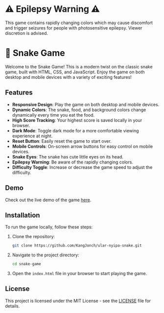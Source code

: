 # ⚠️ Epilepsy Warning ⚠️

This game contains rapidly changing colors which may cause discomfort and trigger seizures for people with photosensitive epilepsy. Viewer discretion is advised.

# 🐍 Snake Game

Welcome to the Snake Game! This is a modern twist on the classic snake game, built with HTML, CSS, and JavaScript. Enjoy the game on both desktop and mobile devices with a variety of exciting features!

## Features

- **Responsive Design**: Play the game on both desktop and mobile devices.
- **Dynamic Colors**: The snake, food, and background colors change dynamically every time you eat the food.
- **High Score Tracking**: Your highest score is saved locally in your browser.
- **Dark Mode**: Toggle dark mode for a more comfortable viewing experience at night.
- **Reset Button**: Easily reset the game to start over.
- **Mobile Controls**: On-screen arrow buttons for easy control on mobile devices.
- **Snake Eyes**: The snake has cute little eyes on its head.
- **Epilepsy Warning**: Be aware of the rapidly changing colors.
- **Difficulty Toggle**: Increase or decrease the game speed to adjust the difficulty.

## Demo

Check out the live demo of the game [here](https://kangjonch.github.io/ular-nyipa-snake/).

## Installation

To run the game locally, follow these steps:

1. Clone the repository:
   ```bash
   git clone https://github.com/KangJonch/ular-nyipa-snake.git
   ```
2. Navigate to the project directory:
   ```bash
   cd snake-game
   ```
3. Open the `index.html` file in your browser to start playing the game.

## License

This project is licensed under the MIT License - see the [LICENSE](LICENSE) file for details.
